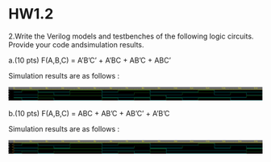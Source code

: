 # HW1.2
2.Write the Verilog models and testbenches of the following logic circuits. Provide your code andsimulation results.

a.(10 pts) F(A,B,C) = A’B’C’ + A’BC + AB’C + ABC’

Simulation results are as follows :
<p align="center">
  <img src="HW1_1a.png" title="hover text">
</p>
b.(10 pts) F(A,B,C) = ABC + AB’C + AB’C’ + A’B’C

Simulation results are as follows :
<p align="center">
  <img src="HW1_1b.png" title="hover text">
</p>
